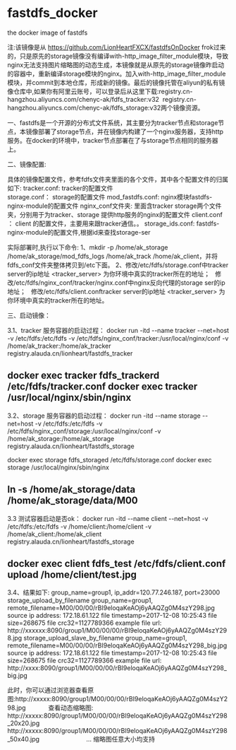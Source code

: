 # fastdfs_docker
the docker image of fastdfs

注:该镜像是从 https://github.com/LionHeartFXCX/fastdfsOnDocker frok过来的，只是原先的storage镜像没有编译with-http_image_filter_module模块，导致nginx无法支持图片缩略图的动态生成，本镜像就是从原先的storage镜像昨启动的容器中，重新编译storage模块的nginx。加入with-http_image_filter_module模块，并commit到本地仓库，形成新的镜像。最后的镜像托管在aliyun的私有镜像仓库中,如果你有阿里云账号，可以登录后从这里下载:registry.cn-hangzhou.aliyuncs.com/chenyc-ak/fdfs_tracker:v32  registry.cn-hangzhou.aliyuncs.com/chenyc-ak/fdfs_storage:v32两个镜像资源。

一、fastdfs是一个开源的分布式文件系统，其主要分为tracker节点和storage节点，本镜像部署了storage节点，并在镜像内构建了一个nginx服务器，支持http服务。在docker的环境中，tracker节点部署在了与storage节点相同的服务器上。

二、镜像配置:

具体的镜像配置文件，参考fdfs文件夹里面的各个文件，其中各个配置文件的归属如下:
tracker.conf:        tracker的配置文件  
storage.conf：       storage的配置文件
mod_fastdfs.conf:    nginx模块fastdfs-nginx-module的配置文件
nginx_conf文件夹:     里面含tracker  storage两个文件夹，分别用于为tracker、storage 提供http服务的nginx的配置文件
client.conf ：       client 的配置文件，主要用来跟tracker通信。。
storage_ids.conf:    fastdfs-nginx-module的配置文件,根据id来查找storage-ser

实际部署时,执行以下命令:
1、mkdir -p /home/ak_storage  /home/ak_storage/mod_fdfs_logs /home/ak_track /home/ak_client，并将fdfs_conf文件夹整体拷贝到/etc下面。
2、修改/etc/fdfs/storage.conf中tracker server的ip地址 <tracker_server> 为你环境中真实的tracker所在的地址；
   修改/etc/fdfs/nginx_conf/tracker/nginx.conf中nginx反向代理的storage ser的ip地址；
   修改/etc/fdfs/client.conftracker server的ip地址 <tracker_server> 为你环境中真实的tracker所在的地址。
   
三、启动镜像：

3.1、tracker 服务容器的启动过程：
docker run -itd --name tracker --net=host -v /etc/fdfs:/etc/fdfs -v /etc/fdfs/nginx_conf/tracker:/usr/local/nginx/conf -v /home/ak_tracker:/home/ak_tracker registry.alauda.cn/lionheart/fastdfs_tracker

docker exec tracker fdfs_trackerd /etc/fdfs/tracker.conf 
docker exec tracker /usr/local/nginx/sbin/nginx
------------------------------------------------------
3.2、storage 服务容器的启动过程：
docker run -itd --name storage --net=host -v /etc/fdfs:/etc/fdfs -v /etc/fdfs/nginx_conf/storage:/usr/local/nginx/conf -v /home/ak_storage:/home/ak_storage registry.alauda.cn/lionheart/fastdfs_storage

docker exec storage fdfs_storaged /etc/fdfs/storage.conf 
docker exec storage /usr/local/nginx/sbin/nginx

ln -s /home/ak_storage/data  /home/ak_storage/data/M00
------------------------------------------------------
3.3 测试容器启动是否ok：
docker run -itd --name client --net=host -v /etc/fdfs:/etc/fdfs -v /home/client:/home/client -v /home/ak_client:/home/ak_client registry.alauda.cn/lionheart/fastdfs_storage

docker exec client fdfs_test /etc/fdfs/client.conf upload /home/client/test.jpg  
-----------------------------------------------------
3.4、结果如下:
group_name=group1, ip_addr=120.77.246.187, port=23000
storage_upload_by_filename
group_name=group1, remote_filename=M00/00/00/rBI9eloqaKeAOj6yAAQZg0M4szY298.jpg
source ip address: 172.18.61.122
file timestamp=2017-12-08 10:25:43
file size=268675
file crc32=1127789366
example file url: http://xxxxxx:8090/group1/M00/00/00/rBI9eloqaKeAOj6yAAQZg0M4szY298.jpg
storage_upload_slave_by_filename
group_name=group1, remote_filename=M00/00/00/rBI9eloqaKeAOj6yAAQZg0M4szY298_big.jpg
source ip address: 172.18.61.122
file timestamp=2017-12-08 10:25:43
file size=268675
file crc32=1127789366
example file url: http://xxxx:8090/group1/M00/00/00/rBI9eloqaKeAOj6yAAQZg0M4szY298_big.jpg

此时，你可以通过浏览器查看原图:http://xxxxx:8090/group1/M00/00/00/rBI9eloqaKeAOj6yAAQZg0M4szY298.jpg
             查看动态缩略图: http://xxxxx:8090/group1/M00/00/00/rBI9eloqaKeAOj6yAAQZg0M4szY298_20x20.jpg
                           http://xxxxx:8090/group1/M00/00/00/rBI9eloqaKeAOj6yAAQZg0M4szY298_50x40.jpg
                           ... 缩略图任意大小均支持

    
     
     

